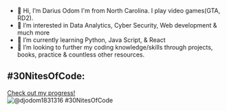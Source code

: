 - 👋 Hi, I’m Darius Odom I'm from North Carolina. I play video games(GTA, RD2).
- 👀 I’m interested in Data Analytics, Cyber Security, Web development & much more 
- 🌱 I’m currently learning Python, Java Script, & React 
- 💞️ I’m looking to  further my coding knowledge/skills through projects, books, practice & countless other resources. 
## #30NitesOfCode:
  [Check out my progress!](https://www.codedex.io/@djodom1831316/30-nites-of-code)  
  ![@djodom1831316 #30NitesOfCode](https://www.codedex.io/api/petStatus?user=djodom1831316)<!---
dlodom92/dlodom92 is a ✨ special ✨ repository because its `README.md` (this file) appears on your GitHub profile.
You can click the Preview link to take a look at your changes.
--->
